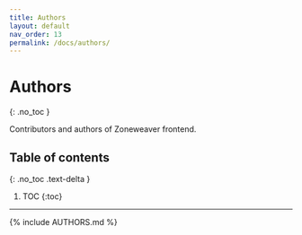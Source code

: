 ```yaml
---
title: Authors
layout: default
nav_order: 13
permalink: /docs/authors/
---
```


# Authors
{: .no_toc }

Contributors and authors of Zoneweaver frontend.

## Table of contents
{: .no_toc .text-delta }

1. TOC
{:toc}

---

{% include AUTHORS.md %}
